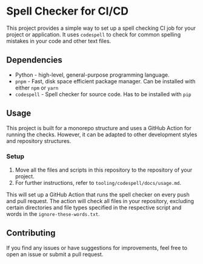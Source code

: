 # Spell Checker for CI/CD

This project provides a simple way to set up a spell checking CI job for your project or application. It uses `codespell` to check for common spelling mistakes in your code and other text files.

## Dependencies

- Python - high-level, general-purpose programming language.
- `pnpm` - Fast, disk space efficient package manager. Can be installed with either `npm` or `yarn`
- `codespell` - Spell checker for source code. Has to be installed with `pip`

## Usage

This project is built for a monorepo structure and uses a GitHub Action for running the checks. However, it can be adapted to other development styles and repository structures.

###  Setup

1. Move all the files and scripts in this repository to the repository of your project.
2. For further instructions, refer to `tooling/codespell/docs/usage.md`.

This will set up a GitHub Action that runs the spell checker on every push and pull request. The action will check all files in your repository, excluding certain directories and file types specified in the respective script and words in the `ignore-these-words.txt`.

## Contributing

If you find any issues or have suggestions for improvements, feel free to open an issue or submit a pull request.
